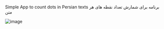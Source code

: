 Simple App to count dots in Persian texts
برنامه برای شمارش تعداد نقطه های هر متن




![image](https://user-images.githubusercontent.com/34670769/182022905-e4630dbf-b2b9-4f67-ae3e-03e7d497b0be.png)

